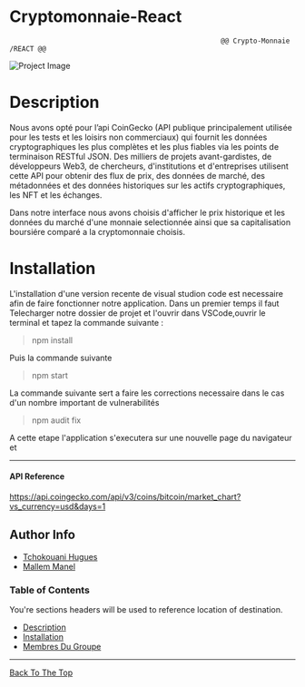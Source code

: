   # Cryptomonnaie-React     

                                                        @@ Crypto-Monnaie /REACT @@

![Project Image](https://masterthecrypto.com/wp-content/uploads/2019/11/Coingecko.jpg)

# Description
Nous avons opté pour l’api CoinGecko (API publique principalement utilisée pour les tests et les loisirs non commerciaux) qui fournit les données cryptographiques les plus complètes et les plus fiables via les points de terminaison RESTful JSON. Des milliers de projets avant-gardistes, de développeurs Web3, de chercheurs, d'institutions et d'entreprises utilisent cette API pour obtenir des flux de prix, des données de marché, des métadonnées et des données historiques sur les actifs cryptographiques, les NFT et les échanges.

Dans notre interface nous avons choisis d'afficher  le prix historique et les données du marché d'une monnaie selectionnée ainsi que sa capitalisation boursiére comparé a la cryptomonnaie choisis.
 
# Installation

L'installation d'une version recente de visual studion code est necessaire afin de faire fonctionner notre application.
Dans un premier temps il faut Telecharger notre dossier de projet et l'ouvrir dans VSCode,ouvrir le terminal et tapez la commande suivante :

> npm install

Puis la commande suivante 

> npm start

La commande suivante sert a faire les corrections necessaire dans le cas d'un nombre important de vulnerabilités

> npm audit fix

A cette etape l'application s'executera sur une nouvelle page du navigateur et 

---


#### API Reference
https://api.coingecko.com/api/v3/coins/bitcoin/market_chart?vs_currency=usd&days=1


## Author Info

- [Tchokouani Hugues](1231458@crosemont.qc.ca)
- [Mallem Manel](6178168@crosemont.qc.ca)


### Table of Contents
You're sections headers will be used to reference location of destination.

- [Description](#description)
- [Installation ](#installation)
- [Membres Du Groupe](#author-info)

---
[Back To The Top](#cryptomonnaie-react)
